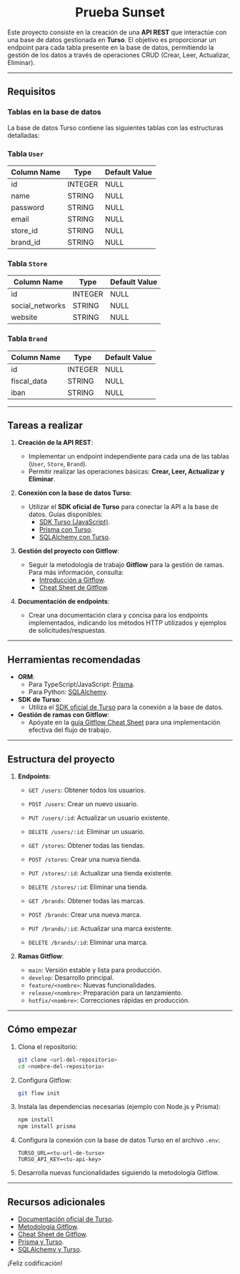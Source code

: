 <h1 align="center">Prueba Sunset</h1>

Este proyecto consiste en la creación de una **API REST** que interactúe con una base de datos gestionada en **Turso**. El objetivo es proporcionar un endpoint para cada tabla presente en la base de datos, permitiendo la gestión de los datos a través de operaciones CRUD (Crear, Leer, Actualizar, Eliminar).

---

## Requisitos

### Tablas en la base de datos
La base de datos Turso contiene las siguientes tablas con las estructuras detalladas:

### Tabla `User`
| Column Name | Type     | Default Value |
|-------------|----------|---------------|
| id          | INTEGER  | NULL          |
| name        | STRING   | NULL          |
| password    | STRING   | NULL          |
| email       | STRING   | NULL          |
| store_id    | STRING   | NULL          |
| brand_id    | STRING   | NULL          |

### Tabla `Store`
| Column Name      | Type     | Default Value |
|------------------|----------|---------------|
| id               | INTEGER  | NULL          |
| social_networks  | STRING   | NULL          |
| website          | STRING   | NULL          |

### Tabla `Brand`
| Column Name | Type     | Default Value |
|-------------|----------|---------------|
| id          | INTEGER  | NULL          |
| fiscal_data | STRING   | NULL          |
| iban        | STRING   | NULL          |

---

## Tareas a realizar

1. **Creación de la API REST**:
   - Implementar un endpoint independiente para cada una de las tablas (`User`, `Store`, `Brand`).
   - Permitir realizar las operaciones básicas: **Crear, Leer, Actualizar y Eliminar**.

2. **Conexión con la base de datos Turso**:
   - Utilizar el **SDK oficial de Turso** para conectar la API a la base de datos. Guías disponibles:
     - [SDK Turso (JavaScript)](https://docs.turso.tech/sdk/ts/quickstart).
     - [Prisma con Turso](https://docs.turso.tech/sdk/ts/orm/prisma).
     - [SQLAlchemy con Turso](https://docs.turso.tech/sdk/python/orm/sqlalchemy).

3. **Gestión del proyecto con Gitflow**:
   - Seguir la metodología de trabajo **Gitflow** para la gestión de ramas. Para más información, consulta:
     - [Introducción a Gitflow](https://www.atlassian.com/es/git/tutorials/comparing-workflows/gitflow-workflow#:~:text=%C2%BFQu%C3%A9%20es%20Gitflow%3F,vez%20y%20quien%20lo%20populariz%C3%B3.).
     - [Cheat Sheet de Gitflow](https://danielkummer.github.io/git-flow-cheatsheet/index.es_ES.html).

4. **Documentación de endpoints**:
   - Crear una documentación clara y concisa para los endpoints implementados, indicando los métodos HTTP utilizados y ejemplos de solicitudes/respuestas.

---

## Herramientas recomendadas

- **ORM**:
  - Para TypeScript/JavaScript: [Prisma](https://docs.turso.tech/sdk/ts/orm/prisma).
  - Para Python: [SQLAlchemy](https://docs.turso.tech/sdk/python/orm/sqlalchemy).
- **SDK de Turso**:
  - Utiliza el [SDK oficial de Turso](https://docs.turso.tech/sdk/ts/quickstart) para la conexión a la base de datos.
- **Gestión de ramas con Gitflow**:
  - Apóyate en la [guía Gitflow Cheat Sheet](https://danielkummer.github.io/git-flow-cheatsheet/index.es_ES.html) para una implementación efectiva del flujo de trabajo.

---

## Estructura del proyecto

1. **Endpoints**:
   - `GET /users`: Obtener todos los usuarios.
   - `POST /users`: Crear un nuevo usuario.
   - `PUT /users/:id`: Actualizar un usuario existente.
   - `DELETE /users/:id`: Eliminar un usuario.

   - `GET /stores`: Obtener todas las tiendas.
   - `POST /stores`: Crear una nueva tienda.
   - `PUT /stores/:id`: Actualizar una tienda existente.
   - `DELETE /stores/:id`: Eliminar una tienda.

   - `GET /brands`: Obtener todas las marcas.
   - `POST /brands`: Crear una nueva marca.
   - `PUT /brands/:id`: Actualizar una marca existente.
   - `DELETE /brands/:id`: Eliminar una marca.

2. **Ramas Gitflow**:
   - `main`: Versión estable y lista para producción.
   - `develop`: Desarrollo principal.
   - `feature/<nombre>`: Nuevas funcionalidades.
   - `release/<nombre>`: Preparación para un lanzamiento.
   - `hotfix/<nombre>`: Correcciones rápidas en producción.

---

## Cómo empezar

1. Clona el repositorio:
   ```bash
   git clone <url-del-repositorio>
   cd <nombre-del-repositorio>
   ```

2. Configura Gitflow:
   ```bash
   git flow init
   ```

3. Instala las dependencias necesarias (ejemplo con Node.js y Prisma):
   ```bash
   npm install
   npm install prisma
   ```

4. Configura la conexión con la base de datos Turso en el archivo `.env`:
   ```env
   TURSO_URL=<tu-url-de-turso>
   TURSO_API_KEY=<tu-api-key>
   ```

5. Desarrolla nuevas funcionalidades siguiendo la metodología Gitflow.

---

## Recursos adicionales

- [Documentación oficial de Turso](https://docs.turso.tech/).
- [Metodología Gitflow](https://www.atlassian.com/es/git/tutorials/comparing-workflows/gitflow-workflow).
- [Cheat Sheet de Gitflow](https://danielkummer.github.io/git-flow-cheatsheet/index.es_ES.html).
- [Prisma y Turso](https://docs.turso.tech/sdk/ts/orm/prisma).
- [SQLAlchemy y Turso](https://docs.turso.tech/sdk/python/orm/sqlalchemy).

¡Feliz codificación!
